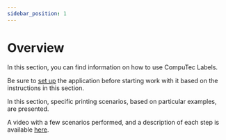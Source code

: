 ```yaml
---
sidebar_position: 1
---
```


# Overview

In this section, you can find information on how to use CompuTec Labels.

Be sure to [set up](../setup/overview.md) the application before starting work with it based on the instructions in this section.

In this section, specific printing scenarios, based on particular examples, are presented.

A video with a few scenarios performed, and a description of each step is available [here](https://www.youtube.com/watch?v=S5urmvsi-M0).
